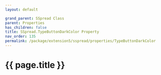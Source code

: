 ```yaml
---
layout: default

grand_parent: SSpread Class
parent: Properties
has_children: false
title: SSpread.TypeButtonDarkColor Property
nav_order: 135
permalink: /package/extension5/sspread/properties/TypeButtonDarkColor
---
```

# {{ page.title }}